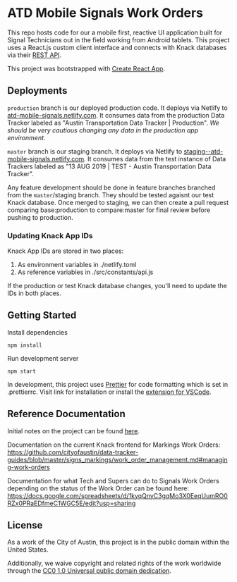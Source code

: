 # ATD Mobile Signals Work Orders

This repo hosts code for our a mobile first, reactive UI application built for Signal Technicians out in the field working from Android tablets. This project uses a React.js custom client interface and connects with Knack databases via their [REST API](https://www.knack.com/developer-documentation/#using-the-api).

This project was bootstrapped with [Create React App](https://github.com/facebookincubator/create-react-app).

## Deployments

`production` branch is our deployed production code.
It deploys via Netlify to [atd-mobile-signals.netlify.com](https://atd-mobile-signals.netlify.com). It consumes data from the production Data Tracker labeled as "Austin Transportation Data Tracker | Production". _We should be very cautious changing any data in the production app environment_.

`master` branch is our staging branch.
It deploys via Netlify to [staging--atd-mobile-signals.netlify.com](https://staging--atd-mobile-signals.netlify.com). It consumes data from the test instance of Data Trackers labeled as "13 AUG 2019 | TEST - Austin Transportation Data Tracker".

Any feature development should be done in feature branches branched from the `master`/staging branch. They should be tested agaisnt our test Knack database. Once merged to staging, we can then create a pull request comparing base:production to compare:master for final review before pushing to production.

### Updating Knack App IDs

Knack App IDs are stored in two places:

1. As environment variables in ./netlify.toml
2. As reference variables in ./src/constants/api.js

If the production or test Knack database changes, you'll need to update the IDs in both places.

## Getting Started

Install dependencies

`npm install`

Run development server

`npm start`

In development, this project uses [Prettier](https://prettier.io/) for code formatting which is set in .prettierrc. Visit link for installation or install the [extension for VSCode](https://marketplace.visualstudio.com/items?itemName=esbenp.prettier-vscode).

## Reference Documentation

Initial notes on the project can be found [here](https://gist.github.com/mateoclarke/8a16b1a212d390c00b01b7fdc33c2b94).

Documentation on the current Knack frontend for Markings Work Orders: https://github.com/cityofaustin/data-tracker-guides/blob/master/signs_markings/work_order_management.md#managing-work-orders

Documentation for what Tech and Supers can do to Signals Work Orders depending on the status of the Work Order can be found here: https://docs.google.com/spreadsheets/d/1kyqQnyC3gqMo3X0EeqUumRO0RZx0PRaEDfmeC1WGC5E/edit?usp=sharing

## License

As a work of the City of Austin, this project is in the public domain within the United States.

Additionally, we waive copyright and related rights of the work worldwide through the [CC0 1.0 Universal public domain dedication](https://creativecommons.org/publicdomain/zero/1.0/).
